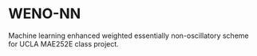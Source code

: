 # WENO-NN
Machine learning enhanced weighted essentially non-oscillatory scheme for UCLA MAE252E class project.
